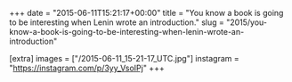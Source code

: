 +++
date = "2015-06-11T15:21:17+00:00"
title = "You know a book is going to be interesting when Lenin wrote an introduction."
slug = "2015/you-know-a-book-is-going-to-be-interesting-when-lenin-wrote-an-introduction"

[extra]
images = ["/2015-06-11_15-21-17_UTC.jpg"]
instagram = "https://instagram.com/p/3yy_VsoIPj"
+++

